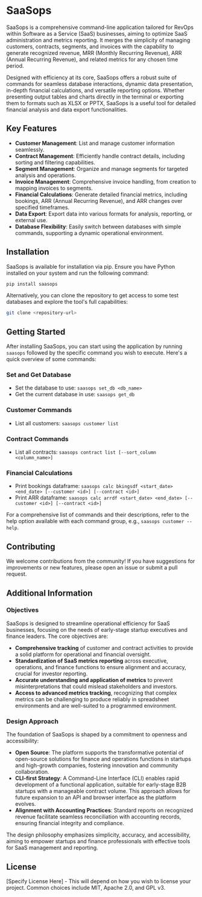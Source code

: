 # SaaSops

SaaSops is a comprehensive command-line application tailored for RevOps within Software as a Service (SaaS) businesses, aiming to optimize SaaS administration and metrics reporting. It merges the simplicity of managing customers, contracts, segments, and invoices with the capability to generate recognized revenue, MRR (Monthly Recurring Revenue), ARR (Annual Recurring Revenue), and related metrics for any chosen time period.

Designed with efficiency at its core, SaaSops offers a robust suite of commands for seamless database interactions, dynamic data presentation, in-depth financial calculations, and versatile reporting options. Whether presenting output tables and charts directly in the terminal or exporting them to formats such as XLSX or PPTX, SaaSops is a useful tool for detailed financial analysis and data export functionalities.

## Key Features

- **Customer Management**: List and manage customer information seamlessly.
- **Contract Management**: Efficiently handle contract details, including sorting and filtering capabilities.
- **Segment Management**: Organize and manage segments for targeted analysis and operations.
- **Invoice Management**: Comprehensive invoice handling, from creation to mapping invoices to segments.
- **Financial Calculations**: Generate detailed financial metrics, including bookings, ARR (Annual Recurring Revenue), and ARR changes over specified timeframes.
- **Data Export**: Export data into various formats for analysis, reporting, or external use.
- **Database Flexibility**: Easily switch between databases with simple commands, supporting a dynamic operational environment.

## Installation

SaaSops is available for installation via pip. Ensure you have Python installed on your system and run the following command:

```bash
pip install saasops
```

Alternatively, you can clone the repository to get access to some test databases and explore the tool's full capabilities:

```bash
git clone <repository-url>
```

## Getting Started

After installing SaaSops, you can start using the application by running `saasops` followed by the specific command you wish to execute. Here's a quick overview of some commands:

### Set and Get Database

- Set the database to use: `saasops set_db <db_name>`
- Get the current database in use: `saasops get_db`

### Customer Commands

- List all customers: `saasops customer list`

### Contract Commands

- List all contracts: `saasops contract list [--sort_column <column_name>]`

### Financial Calculations

- Print bookings dataframe: `saasops calc bkingsdf <start_date> <end_date> [--customer <id>] [--contract <id>]`
- Print ARR dataframe: `saasops calc arrdf <start_date> <end_date> [--customer <id>] [--contract <id>]`

For a comprehensive list of commands and their descriptions, refer to the help option available with each command group, e.g., `saasops customer --help`.

## Contributing

We welcome contributions from the community! If you have suggestions for improvements or new features, please open an issue or submit a pull request.

## Additional Information

### Objectives
SaaSops is designed to streamline operational efficiency for SaaS businesses, focusing on the needs of early-stage startup executives and finance leaders. The core objectives are:
- **Comprehensive tracking** of customer and contract activities to provide a solid platform for operational and financial oversight.
- **Standardization of SaaS metrics reporting** across executive, operations, and finance functions to ensure alignment and accuracy, crucial for investor reporting.
- **Accurate understanding and application of metrics** to prevent misinterpretations that could mislead stakeholders and investors.
- **Access to advanced metrics tracking**, recognizing that complex metrics can be challenging to produce reliably in spreadsheet environments and are well-suited to a programmed environment.

### Design Approach
The foundation of SaaSops is shaped by a commitment to openness and accessibility:
- **Open Source**: The platform supports the transformative potential of open-source solutions for finance and operations functions in startups and high-growth companies, fostering innovation and community collaboration.
- **CLI-first Strategy**: A Command-Line Interface (CLI) enables rapid development of a functional application, suitable for early-stage B2B startups with a manageable contract volume. This approach allows for future expansion to an API and browser interface as the platform evolves.
- **Alignment with Accounting Practices**: Standard reports on recognized revenue facilitate seamless reconciliation with accounting records, ensuring financial integrity and compliance.

The design philosophy emphasizes simplicity, accuracy, and accessibility, aiming to empower startups and finance professionals with effective tools for SaaS management and reporting.

## License

[Specify License Here] - This will depend on how you wish to license your project. Common choices include MIT, Apache 2.0, and GPL v3.
